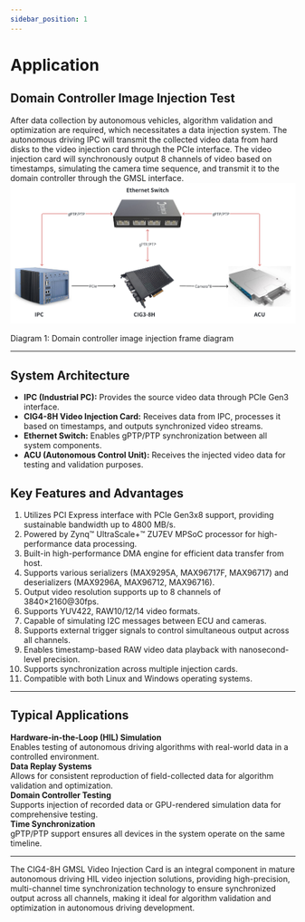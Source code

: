 ```yaml
---
sidebar_position: 1
---
```


# Application

## Domain Controller Image Injection Test

<div style={{background: 'var(--ifm-background-color)', borderRadius: '10px', boxShadow: '0 2px 8px rgba(0,0,0,0.08)', padding: '1.5rem', marginBottom: '2rem'}}>
  <div style={{fontSize: '1.1em'}}>
    After data collection by autonomous vehicles, algorithm validation and optimization are required, which necessitates a data injection system. The autonomous driving IPC will transmit the collected video data from hard disks to the video injection card through the PCIe interface. The video injection card will synchronously output 8 channels of video based on timestamps, simulating the camera time sequence, and transmit it to the domain controller through the GMSL interface.
  </div>
  <div style={{textAlign: 'center', marginTop: '1.5rem'}}>
    <img src="https://raw.githubusercontent.com/1214658495/myWikiFiles/main/Data_collection/3_4_GMSL_Video_Injection_Card/CIG3-8H_Application.png" alt="Domain controller image injection frame diagram" style={{maxWidth: '85%', height:'auto', borderRadius: '8px', boxShadow: '0 2px 8px rgba(0,0,0,0.08)'}} />
    <p style={{textAlign: 'center', marginTop: '0.5rem', fontSize: '0.9em'}}>Diagram 1: Domain controller image injection frame diagram</p>
  </div>
</div>

---

## System Architecture

<div style={{background: 'var(--ifm-background-color)', borderRadius: '10px', boxShadow: '0 2px 8px rgba(0,0,0,0.06)', padding: '1.2rem', marginBottom: '2rem'}}>
  <ul style={{margin: 0, paddingLeft: '1.2em'}}>
    <li><strong>IPC (Industrial PC):</strong> Provides the source video data through PCIe Gen3 interface.</li>
    <li><strong>CIG4-8H Video Injection Card:</strong> Receives data from IPC, processes it based on timestamps, and outputs synchronized video streams.</li>
    <li><strong>Ethernet Switch:</strong> Enables gPTP/PTP synchronization between all system components.</li>
    <li><strong>ACU (Autonomous Control Unit):</strong> Receives the injected video data for testing and validation purposes.</li>
  </ul>
</div>

## Key Features and Advantages

<div style={{background: 'var(--ifm-background-color)', borderRadius: '10px', boxShadow: '0 2px 8px rgba(0,0,0,0.06)', padding: '1.2rem', marginBottom: '2rem'}}>
  <ol style={{margin: 0, paddingLeft: '1.2em'}}>
    <li>Utilizes PCI Express interface with PCIe Gen3x8 support, providing sustainable bandwidth up to 4800 MB/s.</li>
    <li>Powered by Zynq™ UltraScale+™ ZU7EV MPSoC processor for high-performance data processing.</li>
    <li>Built-in high-performance DMA engine for efficient data transfer from host.</li>
    <li>Supports various serializers (MAX9295A, MAX96717F, MAX96717) and deserializers (MAX9296A, MAX96712, MAX96716).</li>
    <li>Output video resolution supports up to 8 channels of 3840×2160@30fps.</li>
    <li>Supports YUV422, RAW10/12/14 video formats.</li>
    <li>Capable of simulating I2C messages between ECU and cameras.</li>
    <li>Supports external trigger signals to control simultaneous output across all channels.</li>
    <li>Enables timestamp-based RAW video data playback with nanosecond-level precision.</li>
    <li>Supports synchronization across multiple injection cards.</li>
    <li>Compatible with both Linux and Windows operating systems.</li>
  </ol>
</div>

---

## Typical Applications

<div style={{display: 'flex', flexWrap: 'wrap', gap: '1.5rem', marginBottom: '2rem'}}>
  <div style={{flex: 1, minWidth: 220, background: 'var(--ifm-background-color)', borderRadius: '10px', boxShadow: '0 2px 8px rgba(0,0,0,0.06)', padding: '1rem'}}>
    <strong>Hardware-in-the-Loop (HIL) Simulation</strong><br/>
    Enables testing of autonomous driving algorithms with real-world data in a controlled environment.
  </div>
  <div style={{flex: 1, minWidth: 220, background: 'var(--ifm-background-color)', borderRadius: '10px', boxShadow: '0 2px 8px rgba(0,0,0,0.06)', padding: '1rem'}}>
    <strong>Data Replay Systems</strong><br/>
    Allows for consistent reproduction of field-collected data for algorithm validation and optimization.
  </div>
  <div style={{flex: 1, minWidth: 220, background: 'var(--ifm-background-color)', borderRadius: '10px', boxShadow: '0 2px 8px rgba(0,0,0,0.06)', padding: '1rem'}}>
    <strong>Domain Controller Testing</strong><br/>
    Supports injection of recorded data or GPU-rendered simulation data for comprehensive testing.
  </div>
  <div style={{flex: 1, minWidth: 220, background: 'var(--ifm-background-color)', borderRadius: '10px', boxShadow: '0 2px 8px rgba(0,0,0,0.06)', padding: '1rem'}}>
    <strong>Time Synchronization</strong><br/>
    gPTP/PTP support ensures all devices in the system operate on the same timeline.
  </div>
</div>

---

<div style={{background: 'var(--ifm-background-color)', borderRadius: '10px', boxShadow: '0 2px 8px rgba(0,0,0,0.08)', padding: '1.2rem', marginBottom: '2rem', fontSize: '1.1em'}}>
The CIG4-8H GMSL Video Injection Card is an integral component in mature autonomous driving HIL video injection solutions, providing high-precision, multi-channel time synchronization technology to ensure synchronized output across all channels, making it ideal for algorithm validation and optimization in autonomous driving development.
</div>
